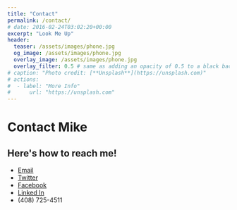 ```yaml
---
title: "Contact"
permalink: /contact/
# date: 2016-02-24T03:02:20+00:00
excerpt: "Look Me Up"
header:
  teaser: /assets/images/phone.jpg
  og_image: /assets/images/phone.jpg
  overlay_image: /assets/images/phone.jpg
  overlay_filter: 0.5 # same as adding an opacity of 0.5 to a black background
# caption: "Photo credit: [**Unsplash**](https://unsplash.com)"
# actions:
#  - label: "More Info"
#      url: "https://unsplash.com"
---
```


# Contact Mike
## Here's how to reach me!

- [Email](mailto:mikehathaway.com)
- [Twitter](https://twitter.com/mikehathaway)
- [Facebook](https://facebook.com/mikehathaway)
- [Linked In](https://www.linkedin.com/in/hathawaymike/)
- (408) 725-4511